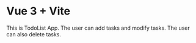 # Vue 3 + Vite

This is TodoList App. The user can add tasks and modify tasks. The user can also delete tasks.
